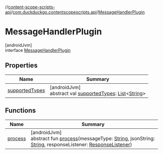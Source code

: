 //[content-scope-scripts-api](../../../index.md)/[com.duckduckgo.contentscopescripts.api](../index.md)/[MessageHandlerPlugin](index.md)

# MessageHandlerPlugin

[androidJvm]\
interface [MessageHandlerPlugin](index.md)

## Properties

| Name | Summary |
|---|---|
| [supportedTypes](supported-types.md) | [androidJvm]<br>abstract val [supportedTypes](supported-types.md): [List](https://kotlinlang.org/api/latest/jvm/stdlib/kotlin.collections/-list/index.html)&lt;[String](https://kotlinlang.org/api/latest/jvm/stdlib/kotlin/-string/index.html)&gt; |

## Functions

| Name | Summary |
|---|---|
| [process](process.md) | [androidJvm]<br>abstract fun [process](process.md)(messageType: [String](https://kotlinlang.org/api/latest/jvm/stdlib/kotlin/-string/index.html), jsonString: [String](https://kotlinlang.org/api/latest/jvm/stdlib/kotlin/-string/index.html), responseListener: [ResponseListener](../-response-listener/index.md)) |

